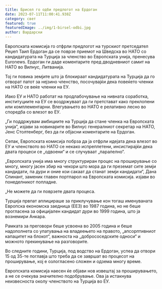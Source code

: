```yaml
---
title: Брисел го одби предлогот на Ердоган
date: 2023-07-11T11:00:41.938Z
category: свет
featured: true
featuredImage: ../img/1-birsel-odbi.jpg
author: Вардарски
---
```

Европската комисија го отфрли предлогот на турскиот претседател Реџеп Таип Ердоган да се поврзе приемот на Шведска во НАТО со кандидатурата на Турција за членство во Европската унија, пренесува Euronews. Ердоган ги даде коментарите пред дводневниот самит на НАТО во Вилнус, Литванија.

Тој ги повика земјите што ја блокираат кандидатурата на Турција да го отворат патот за нејзино членство, посочувајќи дека повеќето членки на НАТО се веќе членки на ЕУ.

Иако ЕУ и НАТО работат на продлабочување на нивната соработка, институциите на ЕУ се воздржуваат да ги претстават како преклопени или комплементарни. Влегувањето во НАТО е релативно лесно во споредба со влезот во ЕУ.

„Ги поддржувам амбициите на Турција да стане членка на Европската унија“, изјави за новинарите во Вилнус генералниот секретар на НАТО, Јенс Столтенберг, без да ги објасни коментарите на Ердоган.

Сепак, Европската комисија побрза да ја отфрли идејата дека влезот во ЕУ и членството во НАТО се некако испреплетени, инсистирајќи дека двата процеси се „одвоени“ и се случуваат „паралелно“.

„Европската унија има многу структуриран процес на проширување со многу, многу јасен збир на чекори што мора да ги преземат сите земји кандидати, па дури и оние кои сакаат да станат земји кандидати“, Дана Спинант, заменик главен портпарол на Европската комисија. изјави во понеделникот попладне.

„Не можете да ги поврзете двата процеса.

Турција првпат аплицираше за приклучување кон тогаш именуваната Европска економска заедница (ЕЕЗ) во 1987 година, но не беше прогласена за официјален кандидат дури во 1999 година, што ја вознемири Анкара.

Рамката за преговори беше усвоена во 2005 година и беше надополнета со упатувања на владеењето на правото, „апсорптивниот капацитет на блокот“, важноста на „добрососедските односи“ и можното прекинување на разговорите.

Во следните години, Турција, под водство на Ердоган, успеа да отвори 15 од 35-те поглавја што треба да се завршат во процесот на проширување, кој е озлогласено сложен и одзема многу време.

Европската комисија наесен ќе објави нов извештај за проширувањето, а не се очекува значително подобрување. Ова ја истакнува неизвесноста околу членството на Турција во ЕУ.